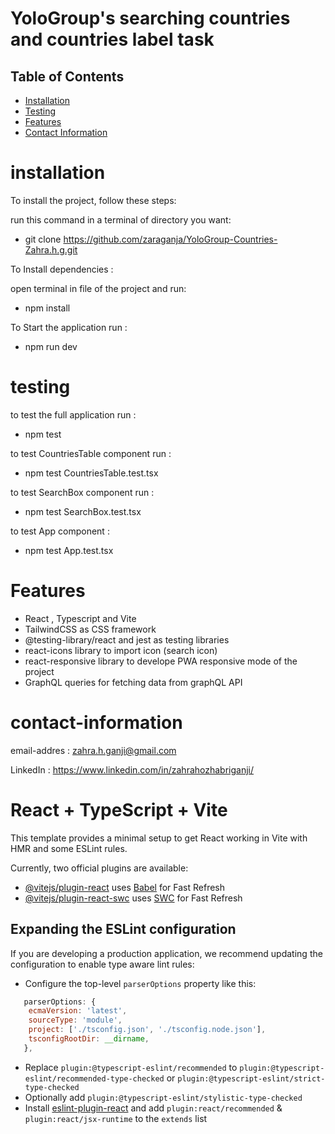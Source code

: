 # YoloGroup's searching countries and countries label task
## Table of Contents
- [Installation](#installation)
- [Testing](#testing)
- [Features](#Features)
- [Contact Information](#contact-information)

# installation
To install the project, follow these steps:

run this command in a terminal of directory you want:

- git clone https://github.com/zaraganja/YoloGroup-Countries-Zahra.h.g.git

To Install dependencies :

open terminal in file of the project and run:

- npm install

To Start the application run :

- npm run dev

# testing
to test the full application run :

- npm test

to test CountriesTable component run :

- npm test CountriesTable.test.tsx

to test SearchBox component run :

- npm test SearchBox.test.tsx

to test App component :

- npm test App.test.tsx

# Features
- React , Typescript and Vite
- TailwindCSS as CSS framework
- @testing-library/react and jest as testing libraries
- react-icons library to import icon (search icon)
- react-responsive library to develope PWA responsive mode of the project
- GraphQL queries for fetching data from graphQL API

# contact-information
email-addres : zahra.h.ganji@gmail.com

LinkedIn : https://www.linkedin.com/in/zahrahozhabriganji/




# React + TypeScript + Vite


This template provides a minimal setup to get React working in Vite with HMR and some ESLint rules.

Currently, two official plugins are available:

- [@vitejs/plugin-react](https://github.com/vitejs/vite-plugin-react/blob/main/packages/plugin-react/README.md) uses [Babel](https://babeljs.io/) for Fast Refresh
- [@vitejs/plugin-react-swc](https://github.com/vitejs/vite-plugin-react-swc) uses [SWC](https://swc.rs/) for Fast Refresh

## Expanding the ESLint configuration

If you are developing a production application, we recommend updating the configuration to enable type aware lint rules:

- Configure the top-level `parserOptions` property like this:

```js
   parserOptions: {
    ecmaVersion: 'latest',
    sourceType: 'module',
    project: ['./tsconfig.json', './tsconfig.node.json'],
    tsconfigRootDir: __dirname,
   },
```

- Replace `plugin:@typescript-eslint/recommended` to `plugin:@typescript-eslint/recommended-type-checked` or `plugin:@typescript-eslint/strict-type-checked`
- Optionally add `plugin:@typescript-eslint/stylistic-type-checked`
- Install [eslint-plugin-react](https://github.com/jsx-eslint/eslint-plugin-react) and add `plugin:react/recommended` & `plugin:react/jsx-runtime` to the `extends` list
